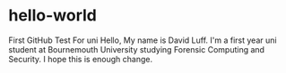 # hello-world
First GitHub Test For uni
Hello, My name is David Luff. I'm a first year uni student at Bournemouth University studying Forensic Computing and Security.
I hope this is enough change.
